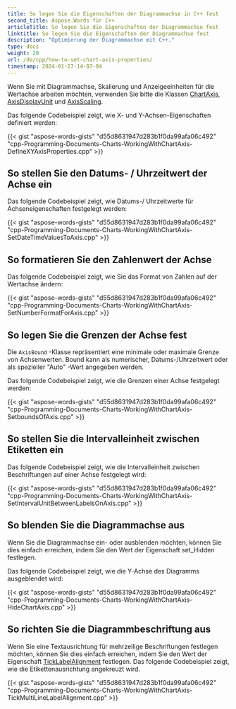 ```yaml
---
title: So legen Sie die Eigenschaften der Diagrammachse in C++ fest
second_title: Aspose.Words für C++
articleTitle: So legen Sie die Eigenschaften der Diagrammachse fest
linktitle: So legen Sie die Eigenschaften der Diagrammachse fest
description: "Optimierung der Diagrammachse mit C++."
type: docs
weight: 20
url: /de/cpp/how-to-set-chart-axis-properties/
timestamp: 2024-01-27-14-07-04
---
```


Wenn Sie mit Diagrammachse, Skalierung und Anzeigeeinheiten für die Wertachse arbeiten möchten, verwenden Sie bitte die Klassen [ChartAxis](https://reference.aspose.com/words/cpp/class/aspose.words.drawing.charts.chart_axis), [AxisDisplayUnit](https://reference.aspose.com/words/cpp/class/aspose.words.drawing.charts.axis_display_unit) und [AxisScaling](https://reference.aspose.com/words/cpp/class/aspose.words.drawing.charts.axis_scaling).

Das folgende Codebeispiel zeigt, wie X- und Y-Achsen-Eigenschaften definiert werden:

{{< gist "aspose-words-gists" "d55d8631947d283b1f0da99afa06c492" "cpp-Programming-Documents-Charts-WorkingWithChartAxis-DefineXYAxisProperties.cpp" >}}

## So stellen Sie den Datums- / Uhrzeitwert der Achse ein

Das folgende Codebeispiel zeigt, wie Datums-/ Uhrzeitwerte für Achseneigenschaften festgelegt werden:

{{< gist "aspose-words-gists" "d55d8631947d283b1f0da99afa06c492" "cpp-Programming-Documents-Charts-WorkingWithChartAxis-SetDateTimeValuesToAxis.cpp" >}}

## So formatieren Sie den Zahlenwert der Achse

Das folgende Codebeispiel zeigt, wie Sie das Format von Zahlen auf der Wertachse ändern:

{{< gist "aspose-words-gists" "d55d8631947d283b1f0da99afa06c492" "cpp-Programming-Documents-Charts-WorkingWithChartAxis-SetNumberFormatForAxis.cpp" >}}

## So legen Sie die Grenzen der Achse fest

Die `AxisBound` -Klasse repräsentiert eine minimale oder maximale Grenze von Achsenwerten. Bound kann als numerischer, Datums-/Uhrzeitwert oder als spezieller "Auto" -Wert angegeben werden.

Das folgende Codebeispiel zeigt, wie die Grenzen einer Achse festgelegt werden:

{{< gist "aspose-words-gists" "d55d8631947d283b1f0da99afa06c492" "cpp-Programming-Documents-Charts-WorkingWithChartAxis-SetboundsOfAxis.cpp" >}}

## So stellen Sie die Intervalleinheit zwischen Etiketten ein

Das folgende Codebeispiel zeigt, wie die Intervalleinheit zwischen Beschriftungen auf einer Achse festgelegt wird:

{{< gist "aspose-words-gists" "d55d8631947d283b1f0da99afa06c492" "cpp-Programming-Documents-Charts-WorkingWithChartAxis-SetIntervalUnitBetweenLabelsOnAxis.cpp" >}}

## So blenden Sie die Diagrammachse aus

Wenn Sie die Diagrammachse ein- oder ausblenden möchten, können Sie dies einfach erreichen, indem Sie den Wert der Eigenschaft set_Hidden festlegen.

Das folgende Codebeispiel zeigt, wie die Y-Achse des Diagramms ausgeblendet wird:

{{< gist "aspose-words-gists" "d55d8631947d283b1f0da99afa06c492" "cpp-Programming-Documents-Charts-WorkingWithChartAxis-HideChartAxis.cpp" >}}

## So richten Sie die Diagrammbeschriftung aus

Wenn Sie eine Textausrichtung für mehrzeilige Beschriftungen festlegen möchten, können Sie dies einfach erreichen, indem Sie den Wert der Eigenschaft [TickLabelAlignment](https://reference.aspose.com/words/cpp/aspose.words.drawing.charts/chartaxis/get_ticklabelalignment/) festlegen. Das folgende Codebeispiel zeigt, wie die Etikettenausrichtung angekreuzt wird.

{{< gist "aspose-words-gists" "d55d8631947d283b1f0da99afa06c492" "cpp-Programming-Documents-Charts-WorkingWithChartAxis-TickMultiLineLabelAlignment.cpp" >}}
